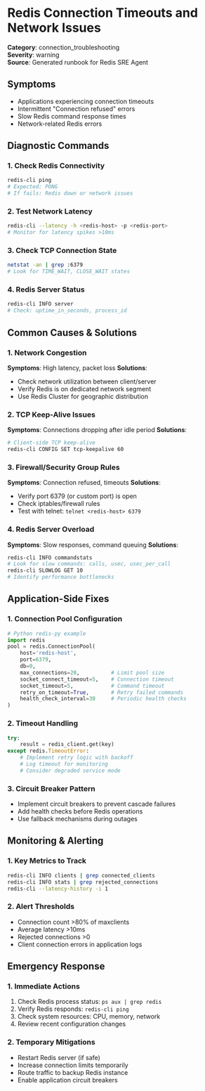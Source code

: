 # Redis Connection Timeouts and Network Issues

**Category**: connection_troubleshooting  
**Severity**: warning  
**Source**: Generated runbook for Redis SRE Agent

## Symptoms
- Applications experiencing connection timeouts
- Intermittent "Connection refused" errors
- Slow Redis command response times
- Network-related Redis errors

## Diagnostic Commands

### 1. Check Redis Connectivity
```bash
redis-cli ping
# Expected: PONG
# If fails: Redis down or network issues
```

### 2. Test Network Latency
```bash
redis-cli --latency -h <redis-host> -p <redis-port>
# Monitor for latency spikes >10ms
```

### 3. Check TCP Connection State
```bash
netstat -an | grep :6379
# Look for TIME_WAIT, CLOSE_WAIT states
```

### 4. Redis Server Status
```bash
redis-cli INFO server
# Check: uptime_in_seconds, process_id
```

## Common Causes & Solutions

### 1. Network Congestion
**Symptoms**: High latency, packet loss
**Solutions**:
- Check network utilization between client/server
- Verify Redis is on dedicated network segment
- Use Redis Cluster for geographic distribution

### 2. TCP Keep-Alive Issues  
**Symptoms**: Connections dropping after idle period
**Solutions**:
```bash
# Client-side TCP keep-alive
redis-cli CONFIG SET tcp-keepalive 60
```

### 3. Firewall/Security Group Rules
**Symptoms**: Connection refused, timeouts
**Solutions**:
- Verify port 6379 (or custom port) is open
- Check iptables/firewall rules
- Test with telnet: `telnet <redis-host> 6379`

### 4. Redis Server Overload
**Symptoms**: Slow responses, command queuing
**Solutions**:
```bash
redis-cli INFO commandstats
# Look for slow commands: calls, usec, usec_per_call
redis-cli SLOWLOG GET 10
# Identify performance bottlenecks
```

## Application-Side Fixes

### 1. Connection Pool Configuration
```python
# Python redis-py example
import redis
pool = redis.ConnectionPool(
    host='redis-host',
    port=6379,
    db=0,
    max_connections=20,          # Limit pool size
    socket_connect_timeout=5,    # Connection timeout
    socket_timeout=5,            # Command timeout
    retry_on_timeout=True,       # Retry failed commands
    health_check_interval=30     # Periodic health checks
)
```

### 2. Timeout Handling
```python
try:
    result = redis_client.get(key)
except redis.TimeoutError:
    # Implement retry logic with backoff
    # Log timeout for monitoring
    # Consider degraded service mode
```

### 3. Circuit Breaker Pattern
- Implement circuit breakers to prevent cascade failures
- Add health checks before Redis operations
- Use fallback mechanisms during outages

## Monitoring & Alerting

### 1. Key Metrics to Track
```bash
redis-cli INFO clients | grep connected_clients
redis-cli INFO stats | grep rejected_connections
redis-cli --latency-history -i 1
```

### 2. Alert Thresholds
- Connection count >80% of maxclients
- Average latency >10ms
- Rejected connections >0
- Client connection errors in application logs

## Emergency Response

### 1. Immediate Actions
1. Check Redis process status: `ps aux | grep redis`
2. Verify Redis responds: `redis-cli ping`  
3. Check system resources: CPU, memory, network
4. Review recent configuration changes

### 2. Temporary Mitigations
- Restart Redis server (if safe)
- Increase connection limits temporarily
- Route traffic to backup Redis instance
- Enable application circuit breakers